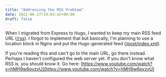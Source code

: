 ```yaml
---
title: "Addressing the RSS Problem"
date: 2022-06-27T19:03:42+09:00
draft: false
---
```


When I migrated from Express to Hugo, I wanted to keep my main RSS feed URL ([/rss](/rss)). I forgot to implement that but basically, I'm planning to use a location block in Nginx and put the Hugo-generated feed ([/post/index.xml](/post/index.xml)).

If you're reading this and can't go to the main URL, go there instead. Perhaps I haven't configured the web server yet. If you don't know what RSS is, you should know it. Go here: [https://www.youtube.com/watch?v=hMH9w6pyzvU](https://www.youtube.com/watch?v=hMH9w6pyzvU)
